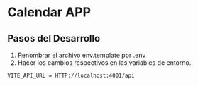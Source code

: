 # Calendar APP

## Pasos del Desarrollo

1. Renombrar el archivo env.template por .env
2. Hacer los cambios respectivos en las variables de entorno.

```
VITE_API_URL = HTTP://localhost:4001/api

```